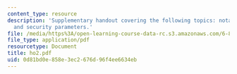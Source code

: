 ```yaml
---
content_type: resource
description: 'Supplementary handout covering the following topics: notation, protocols,
  and security parameters.'
file: /media/https%3A/open-learning-course-data-rc.s3.amazonaws.com/6-876j-advanced-topics-in-cryptography-spring-2003/0d81bd0e858e3ec2676d96f4ee6634eb_ho2.pdf
file_type: application/pdf
resourcetype: Document
title: ho2.pdf
uid: 0d81bd0e-858e-3ec2-676d-96f4ee6634eb
---
```

